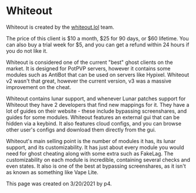 # Whiteout

Whiteout is created by the [whiteout.lol](https://whiteout.lol/) team.‌

The price of this client is $10 a month, $25 for 90 days, or $60 lifetime. You can also buy a trial week for $5, and you can get a refund within 24 hours if you do not like it.‌

Whiteout is considered one of the current "best" ghost clients on the market. It is designed for PotPVP servers, however it contains some modules such as AntiBot that can be used on servers like Hypixel. Whiteout v2 wasn't that great, however the current version, v3 was a massive improvement on the cheat.‌

Whiteout contains lunar support, and whenever Lunar patches support for Whiteout they have 2 developers that find new mappings for it. They have a lot of guides on their website - these include bypassing screenshares, and guides for some modules. Whiteout features an external gui that can be hidden via a keybind. It also features cloud configs, and you can browse other user's configs and download them directly from the gui.‌

Whiteout's main selling point is the number of modules it has, its lunar support, and its customizability. It has just about every module you would need for ghost cheating along with some extra such as FakeLag. The customizability on each module is incredible, containing several checks and even states. It also is one of the best at bypassing screenshares, as it isn't as known as something like Vape Lite.‌

This page was created on 3/20/2021 by p4.

